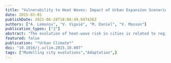 ```yaml
---
title: "Vulnerability to Heat Waves: Impact of Urban Expansion Scenarios on Urban Heat Island and Heat Stress in Paris (France)"
date: 2015-01-01
publishDate: 2021-06-28T18:06:49.047426Z
authors: ["A. Lemonsu", "V. Viguié", "M. Daniel", "V. Masson"]
publication_types: ["2"]
abstract: "The evolution of heat-wave risk in cities is related to regional climate change in interaction with urban heat island. Land planning and urban transport policies, due to their long-lasting impact on city’s size and shape, can also have an influence. However, these combined effects are complex and strongly depend on the indicators used to quantify heat-wave risk. With Paris area as a case study and using an interdisciplinary modelling chain, including a socio-economic model of land-use transport interaction and a physically-based model of urban climate, air temperature in the city during heat waves is simulated for five urban expansion scenarios. The urban heat island is always higher at night and affects preferentially the city centre. Its intensity and spatial extension are moderately impacted by densification process and choice in urban form. But the variation of heat-wave risk with the densification dynamics is not limited to the effect on urban heat island, and also depends on exposure to heat of population. Spatial distribution of population in the city differs according to urban expansion scenarios. The results show that the compact city, by concentrating the inhabitants in areas the most impacted by heat island effect, amplifies the overall vulnerability of population."
featured: false
publication: "*Urban Climate*"
doi: "10.1016/j.uclim.2015.10.007"
tags: ["Modelling city evolutions","Adaptation",]
---
```


